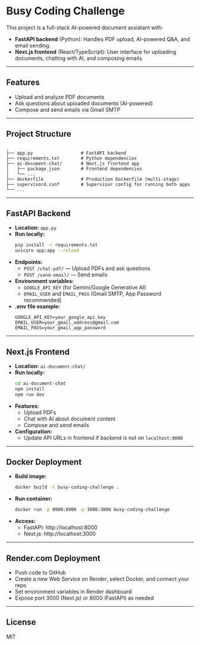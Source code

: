 # Busy Coding Challenge

This project is a full-stack AI-powered document assistant with:
- **FastAPI backend** (Python): Handles PDF upload, AI-powered Q&A, and email sending.
- **Next.js frontend** (React/TypeScript): User interface for uploading documents, chatting with AI, and composing emails.

---

## Features
- Upload and analyze PDF documents
- Ask questions about uploaded documents (AI-powered)
- Compose and send emails via Gmail SMTP

---

## Project Structure

```
.
├── app.py                  # FastAPI backend
├── requirements.txt        # Python dependencies
├── ai-document-chat/       # Next.js frontend app
│   ├── package.json        # Frontend dependencies
│   └── ...
├── dockerfile              # Production Dockerfile (multi-stage)
├── supervisord.conf        # Supervisor config for running both apps
└── ...
```

---

## FastAPI Backend

- **Location:** `app.py`
- **Run locally:**
  ```bash
  pip install -r requirements.txt
  uvicorn app:app --reload
  ```
- **Endpoints:**
  - `POST /chat-pdf/` — Upload PDFs and ask questions
  - `POST /send-email/` — Send emails
- **Environment variables:**
  - `GOOGLE_API_KEY` (for Gemini/Google Generative AI)
  - `EMAIL_USER` and `EMAIL_PASS` (Gmail SMTP, App Password recommended)
- **.env file example:**
  ```env
  GOOGLE_API_KEY=your_google_api_key
  EMAIL_USER=your_gmail_address@gmail.com
  EMAIL_PASS=your_gmail_app_password
  ```

---

## Next.js Frontend

- **Location:** `ai-document-chat/`
- **Run locally:**
  ```bash
  cd ai-document-chat
  npm install
  npm run dev
  ```
- **Features:**
  - Upload PDFs
  - Chat with AI about document content
  - Compose and send emails
- **Configuration:**
  - Update API URLs in frontend if backend is not on `localhost:8000`

---

## Docker Deployment

- **Build image:**
  ```bash
  docker build -t busy-coding-challenge .
  ```
- **Run container:**
  ```bash
  docker run -p 8000:8000 -p 3000:3000 busy-coding-challenge
  ```
- **Access:**
  - FastAPI: http://localhost:8000
  - Next.js: http://localhost:3000

---

## Render.com Deployment

- Push code to GitHub
- Create a new Web Service on Render, select Docker, and connect your repo
- Set environment variables in Render dashboard
- Expose port 3000 (Next.js) or 8000 (FastAPI) as needed

---

## License
MIT
